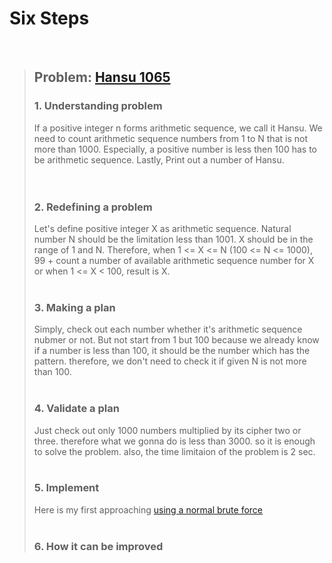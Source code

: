 # Six Steps
<br />

> ## Problem: [Hansu 1065](https://www.acmicpc.net/problem/1065)
>
> ### 1. Understanding problem
>  If a positive integer n forms arithmetic sequence, we call it Hansu. We need to count arithmetic sequence numbers 
  from 1 to N that is not more than 1000. Especially, a positive number is less then 100 has to be arithmetic 
  sequence. Lastly, Print out a number of Hansu.  
> <br />
> <br />
> ### 2. Redefining a problem
>  Let's define positive integer X as arithmetic sequence. Natural number N should be the limitation less than 1001.
  X should be in the range of 1 and N. Therefore, when 1 <= X <= N (100 <= N <= 1000),  99 + count a number of 
  available arithmetic sequence number for X or when 1 <= X < 100, result is X.
> <br />
> <br />
> ### 3. Making a plan
>  Simply, check out each number whether it's arithmetic sequence nubmer or not. But not start from 1 but 100 because
  we already know if a number is less than 100, it should be the number which has the pattern. therefore, we don't need
  to check it if given N is not more than 100.
> <br />
> <br />
> ### 4. Validate a plan
>  Just check out only 1000 numbers multiplied by its cipher two or three. therefore what we gonna do is less than 3000.
  so it is enough to solve the problem. also, the time limitaion of the problem is 2 sec.
> <br />
> <br />
> ### 5. Implement
>  Here is my first approaching [using a normal brute force](https://github.com/DevStevenLee/Algorithm/blob/master/Brute_Force/Hansu_1065/Hansu_1065.java)
> <br />
> <br />
> ### 6. How it can be improved
> 
>
>

